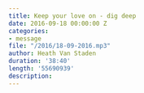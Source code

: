 ```yaml
---
title: Keep your love on - dig deep
date: 2016-09-18 00:00:00 Z
categories:
- message
file: "/2016/18-09-2016.mp3"
author: Heath Van Staden
duration: '38:40'
length: '55690939'
description: 
---
```


